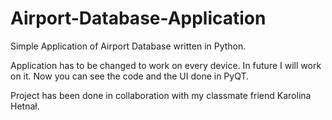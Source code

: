 # Airport-Database-Application
Simple Application of Airport Database written in Python. 

Application has to be changed to work on every device. In future I will work on it. Now you can see the code and the UI done in PyQT.

Project has been done in collaboration with my classmate friend Karolina Hetnał.
